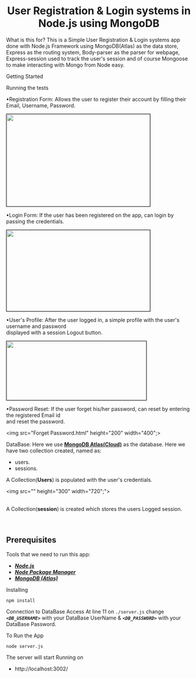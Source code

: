 <h1 align="center">
    <b>User Registration & Login systems in<br> Node.js using MongoDB </b> 
<br>
</h1>

What is this for?
This is a Simple User Registration & Login systems app done with Node.js Framework using MongoDB(Atlas) as the data store, Express as the routing system, Body-parser as the parser for webpage, Express-session used  to track the user's session and of course Mongoose to make interacting with Mongo from Node easy.

Getting Started

Running the tests

•Registration Form:
Allows the user to register their account by filling their Email, Username, Password.

<img src="Registration.html" height="250" width="390" style="border: 1px solid black;">

•Login Form:
If the user has been registered on the app, can login by passing the credentials.

<img src="./docs/login.PNG" height="220" width="390" style="border: 1px solid black;">

•User's Profile:
After the user logged in, a simple profile with the user's username and password <br>displayed with a session Logout button.

<img src="Login.html" height="160" width="380" style="border: 1px solid black;">

•Password Reset:
If the user forget his/her password, can reset by entering the registered Email id <br>and reset the password.

<img src="Forget Password.html" height="200" width="400";>

DataBase:
Here we use **[MongoDB Atlas(Cloud)](https://www.mongodb.com/cloud/atlas)** as the database. Here we have two collection created, named as:
- users.
- sessions.

A Collection(**Users**) is populated with the user's credentials.

<img src="" height="300" width="720";"><br><br>

A Collection(**session**) is created which stores the users Logged session.
<br>
<br>
<br>

## Prerequisites
Tools that we need to run this app:

- ***[Node.js](https://nodejs.org/en/)***
- ***[Node Package Manager](https://www.npmjs.com/get-npm)***
- ***[MongoDB (Atlas)](https://www.mongodb.com/cloud/atlas)***

Installing
```
npm install
```
Connection to DataBase Access
At line 11 on ```./server.js``` change ***```<DB_USERNAME>```*** with your DataBase UserName & ***```<DB_PASSWORD>```*** with your DataBase Password.

To Run the App
```
node server.js
```

The server will start Running on
+ http://localhost:3002/

